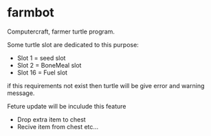 # farmbot
Computercraft, farmer turtle program.

Some turtle slot are dedicated to this purpose:

* Slot 1 = seed slot
* Slot 2 = BoneMeal slot
* Slot 16 = Fuel slot

if this requirements not exist then turtle will be give error and warning message.

Feture update will be inculude this feature

* Drop extra item to chest
* Recive item from chest etc...
